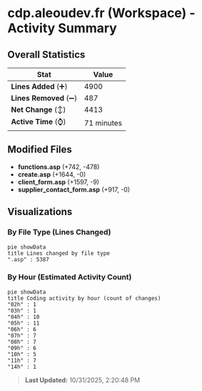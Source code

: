 # cdp.aleoudev.fr (Workspace) - Activity Summary 

## Overall Statistics

| Stat                   | Value                                                             |
| ---------------------- | ----------------------------------------------------------------- |
| **Lines Added** (➕)   | 4900                                          |
| **Lines Removed** (➖) | 487                                        |
| **Net Change** (↕)    | 4413                |
| **Active Time** (⌚)   | 71 minutes |


## Modified Files
- **functions.asp** (+742, -478)
- **create.asp** (+1644, -0)
- **client_form.asp** (+1597, -9)
- **supplier_contact_form.asp** (+917, -0)

## Visualizations

### By File Type (Lines Changed)

```mermaid
pie showData
title Lines changed by file type
".asp" : 5387
```

### By Hour (Estimated Activity Count)

```mermaid
pie showData
title Coding activity by hour (count of changes)
"02h" : 1
"03h" : 1
"04h" : 10
"05h" : 11
"06h" : 6
"07h" : 7
"08h" : 7
"09h" : 6
"10h" : 5
"11h" : 7
"14h" : 1
```


> **Last Updated:** 10/31/2025, 2:20:48 PM